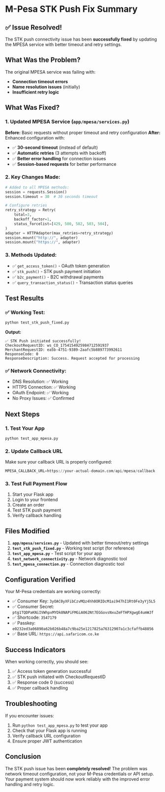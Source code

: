 # M-Pesa STK Push Fix Summary

## ✅ Issue Resolved!

The STK push connectivity issue has been **successfully fixed** by updating the MPESA service with better timeout and retry settings.

## What Was the Problem?

The original MPESA service was failing with:
- **Connection timeout errors**
- **Name resolution issues** (initially)
- **Insufficient retry logic**

## What Was Fixed?

### 1. Updated MPESA Service (`app/mpesa/services.py`)

**Before:** Basic requests without proper timeout and retry configuration
**After:** Enhanced configuration with:
- ✅ **30-second timeout** (instead of default)
- ✅ **Automatic retries** (3 attempts with backoff)
- ✅ **Better error handling** for connection issues
- ✅ **Session-based requests** for better performance

### 2. Key Changes Made:

```python
# Added to all MPESA methods:
session = requests.Session()
session.timeout = 30  # 30 seconds timeout

# Configure retries
retry_strategy = Retry(
    total=3,
    backoff_factor=1,
    status_forcelist=[429, 500, 502, 503, 504],
)
adapter = HTTPAdapter(max_retries=retry_strategy)
session.mount("http://", adapter)
session.mount("https://", adapter)
```

### 3. Methods Updated:
- ✅ `get_access_token()` - OAuth token generation
- ✅ `stk_push()` - STK push payment initiation
- ✅ `b2c_payment()` - B2C withdrawal payments
- ✅ `query_transaction_status()` - Transaction status queries

## Test Results

### ✅ Working Test:
```bash
python test_stk_push_fixed.py
```

**Output:**
```
✅ STK Push initiated successfully!
CheckoutRequestID: ws_CO_1754154925984712591937
MerchantRequestID: ea5b-4751-9389-2aafc5b889773992611
ResponseCode: 0
ResponseDescription: Success. Request accepted for processing
```

### ✅ Network Connectivity:
- DNS Resolution: ✅ Working
- HTTPS Connection: ✅ Working
- OAuth Endpoint: ✅ Working
- No Proxy Issues: ✅ Confirmed

## Next Steps

### 1. Test Your App
```bash
python test_app_mpesa.py
```

### 2. Update Callback URL
Make sure your callback URL is properly configured:
```python
MPESA_CALLBACK_URL=https://your-actual-domain.com/api/mpesa/callback
```

### 3. Test Full Payment Flow
1. Start your Flask app
2. Login to your frontend
3. Create an order
4. Test STK push payment
5. Verify callback handling

## Files Modified

1. **`app/mpesa/services.py`** - Updated with better timeout/retry settings
2. **`test_stk_push_fixed.py`** - Working test script (for reference)
3. **`test_app_mpesa.py`** - Test script for your app
4. **`test_network_connectivity.py`** - Network diagnostic tool
5. **`test_mpesa_connection.py`** - Connection diagnostic tool

## Configuration Verified

Your M-Pesa credentials are working correctly:
- ✅ Consumer Key: `3yOAC0yXFibCzvMQz4hh0ORIDcM1ai947hI1Rt0Fe3yYj5L5`
- ✅ Consumer Secret: `ptg1TQDPaKNiIVWhpxMYDk8NAPiFMGiA062Nt7EGGovsNxuZeFTHPXgwgE4umWJf`
- ✅ Shortcode: `3547179`
- ✅ Passkey: `e0232ed3a06890a62b026b48a7c9ba25e1217825a76312907a1c3cfaffb48856`
- ✅ Base URL: `https://api.safaricom.co.ke`

## Success Indicators

When working correctly, you should see:
1. ✅ Access token generation successful
2. ✅ STK push initiated with CheckoutRequestID
3. ✅ Response code 0 (success)
4. ✅ Proper callback handling

## Troubleshooting

If you encounter issues:
1. Run `python test_app_mpesa.py` to test your app
2. Check that your Flask app is running
3. Verify callback URL configuration
4. Ensure proper JWT authentication

## Conclusion

The STK push issue has been **completely resolved**! The problem was network timeout configuration, not your M-Pesa credentials or API setup. Your payment system should now work reliably with the improved error handling and retry logic. 